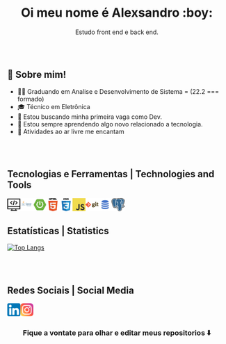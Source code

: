 <p align="center">

<h1 align="center"> Oi meu nome é Alexsandro :boy:</h1>

<p align="center"> Estudo front end e back end.</p>

</p>

<br>
<br>

## 💬 Sobre mim!

- 🧑‍🎓 Graduando em Analise e Desenvolvimento de Sistema = (22.2 === formado)
- 🎓 Técnico em Eletrônica
- 💼 Estou buscando minha primeira vaga como Dev.
- 🚀 Estou sempre aprendendo algo novo relacionado a tecnologia.
- 🚴 Atividades ao ar livre me encantam

<br>
<br>

## Tecnologias e Ferramentas | Technologies and Tools

<img align="left" width="30px" src="./img/programming.png" alt="computador dev">
<img align="left" width="30px" src="./img/java.png" alt="lingaguem java">
<img align="left" width="30px" src="./img/spring.png">
<img align="left" width="30px" src="./img/html.png">
<img align="left" width="30px" src="./img/css.png">
<img align="left" width="30px" src="./img/js.png">
<img align="left" width="30px" src="./img/git.png">
<img align="left" width="30px" src="./img/sql.png">
<img align="left" width="30px" src="./img/postgresql.png">

<br>
<br>

## Estatísticas | Statistics

[![Top Langs](https://github-readme-stats.vercel.app/api/top-langs/?username=alexsandro-cristiano&langs_count=30)](https://github.com/alexsandro-cristiano/github-readme-stats)

<br>
<br>

## Redes Sociais | Social Media

[<img align="left" alt="linkedin" width="30px" src="./img/lk.png">][linkedin]

[<img align="left" alt="instagram" width="30px" src="./img/is.png">][instagram]

<!-- Sites -->

[linkedin]: https://www.linkedin.com/in/alexsandro-cristiano/
[instagram]: https://www.instagram.com/alex_o_sander/

<br>
<br>

### <div align="center"> Fique a vontate para olhar e editar meus repositorios ⬇️ </div>
